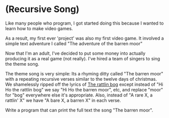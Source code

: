 # (Recursive Song)
<div class="md"><p>Like many people who program, I got started doing this because I wanted to learn how to make video games.  </p>
<p>As a result, my first ever 'project' was also my first video game.  It involved a simple text adventure I called "The adventure of the barren moor"</p>
<p>Now that I'm an adult, I've decided to put some money into actually producing it as a real game (not really).  I've hired a team of singers to sing the theme song.</p>
<p>The theme song is very simple:  Its a rhyming ditty called "The barren moor" with a repeating recursive verses similar to the twelve days of christmas.  We shamelessly ripped off the lyrics
of <a href="http://en.wikipedia.org/wiki/The_Rattlin'_Bog">The rattlin bog</a> except instead of "Hi Ho the rattlin bog" we say "Hi Ho the barren moor", etc, and replace "moor" for "bog" everywhere else it's appropriate.
Also, instead of "A rare X, a rattlin' X" we have "A bare X, a barren X" in each verse.</p>
<p>Write a program that can print the full text the song "The barren moor".</p>
</div>

